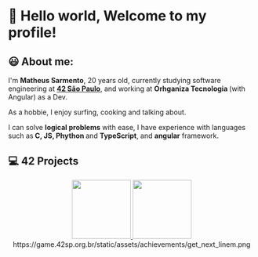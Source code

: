 <h1>👋 Hello world, Welcome to my profile! </h1>
<h2>😃 About me:</h2>
<p>I'm <strong> Matheus Sarmento</strong>, 20 years old, currently studying software engineering at <strong><a href="https://www.42network.org/" target="_blank">42 São Paulo</a></strong>, and working at <strong> Orhganiza Tecnologia </strong> (with Angular) as a Dev. </p>
<p>
As a hobbie, I enjoy surfing, cooking and talking about.  
</p>
<p>
I can solve <strong>logical problems</strong> with ease, I have experience with languages such as<strong> C, JS, Phython </strong> and <strong>TypeScript</strong>, and <strong>angular</strong> framework.
</p>

<h2>💻 42 Projects</h1>

<div align="center">
   <a href="https://github.com/mathsarmento/42-Libft" target="_blank">
      <img height=120 src="https://game.42sp.org.br/static/assets/achievements/libftm.png">
   </a>
   <a href="https://github.com/mathsarmento/42-Get-next-line" target="_blank">
      <img height=120 src="https://game.42sp.org.br/static/assets/achievements/get_next_linem.png">
   </a>
   https://game.42sp.org.br/static/assets/achievements/get_next_linem.png
</div>
<!--
**mathsarmento/mathsarmento** is a ✨ _special_ ✨ repository because its `README.md` (this file) appears on your GitHub profile.

Here are some ideas to get you started:

- 🔭 I’m currently working on ...
- 🌱 I’m currently learning ...
- 👯 I’m looking to collaborate on ...
- 🤔 I’m looking for help with ...
- 💬 Ask me about ...
- 📫 How to reach me: ...
- 😄 Pronouns: ...
- ⚡ Fun fact: ...
-->
